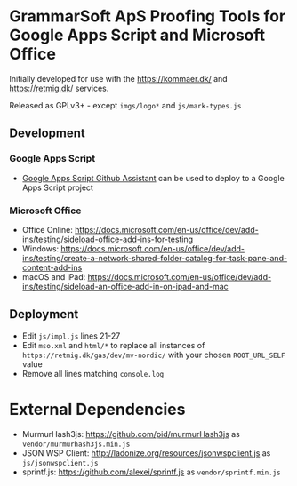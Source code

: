 # GrammarSoft ApS Proofing Tools for Google Apps Script and Microsoft Office

Initially developed for use with the https://kommaer.dk/ and https://retmig.dk/ services.

Released as GPLv3+ - except `imgs/logo*` and `js/mark-types.js`

## Development
### Google Apps Script
* [Google Apps Script Github Assistant](https://chrome.google.com/webstore/detail/google-apps-script-github/lfjcgcmkmjjlieihflfhjopckgpelofo) can be used to deploy to a Google Apps Script project

### Microsoft Office
* Office Online: https://docs.microsoft.com/en-us/office/dev/add-ins/testing/sideload-office-add-ins-for-testing
* Windows: https://docs.microsoft.com/en-us/office/dev/add-ins/testing/create-a-network-shared-folder-catalog-for-task-pane-and-content-add-ins
* macOS and iPad: https://docs.microsoft.com/en-us/office/dev/add-ins/testing/sideload-an-office-add-in-on-ipad-and-mac

## Deployment
* Edit `js/impl.js` lines 21-27
* Edit `mso.xml` and `html/*` to replace all instances of `https://retmig.dk/gas/dev/mv-nordic/` with your chosen `ROOT_URL_SELF` value
* Remove all lines matching `console.log`

# External Dependencies
* MurmurHash3js: https://github.com/pid/murmurHash3js as `vendor/murmurhash3js.min.js`
* JSON WSP Client: http://ladonize.org/resources/jsonwspclient.js as `js/jsonwspclient.js`
* sprintf.js: https://github.com/alexei/sprintf.js as `vendor/sprintf.min.js`
